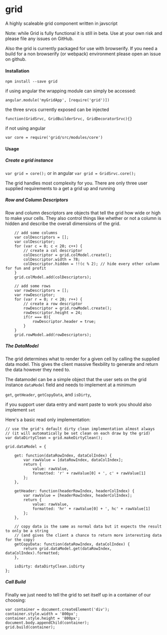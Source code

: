 grid
===

A highly scaleable grid component written in javscript

Note: while Grid is fully functional it is still in beta. Use at your own risk and please file any issues on GitHub. 

Also the grid is currently packaged for use with browserify. If you need a build for a non browserify (or webpack) environment please open an issue on github.


#### Installation
`npm install --save grid`

if using angular the wrapping module can simply be accessed:


`angular.module('myGridApp', [require('grid')])`


the three srvcs currently exposed can be injected

`function(GridSrvc, GridBuilderSrvc, GridDecoratorSrvc){}`


if not using angular 

`var core = require('grid/src/modules/core')`


#### Usage

##### Create a grid instance
`var grid = core();` or in angular `var grid = GridSrvc.core();`

The grid handles most complexity for you. There are only three user supplied requirements to a get a grid up and running

##### Row and Column Descriptors
Row and column descriptors are objects that tell the grid how wide or high to make your cells. They also control things like whether or not a column is hidden and describe the overall dimensions of the grid.

```
	// add some columns
    var colDescriptors = [];
    var colDescriptor;
    for (var c = 0; c < 20; c++) {
        // create a col descriptor
        colDescriptor = grid.colModel.create();
        colDescriptor.width = 78;
        colDescriptor.hidden = !!(c % 2); // hide every other column for fun and profit
    }
    grid.colModel.add(colDescriptors);

    // add some rows
    var rowDescriptors = [];
    var rowDescriptor;
    for (var r = 0; r < 20; r++) {
        // create a row descriptor
        rowDescriptor = grid.rowModel.create();
        rowDescriptor.height = 24;
        if(r === 0){
        	rowDescriptor.header = true;
        }
    }
    grid.rowModel.add(rowDescriptors);
```

##### The DataModel

The grid determines what to render for a given cell by calling the supplied data model. This gives the client massive flexbility to generate and return the data however they need to.

The datamodel can be a simple object that the user sets on the grid instance `dataModel` field and needs to implement at a minimum

`get`, `getHeader`, `getCopyData`, and `isDirty`, 

if you support user data entry and want paste to work you should also implement `set`

Here's a basic read only implementation:

```
// use the grid's default dirty clean implementation almost always
// (it will automatically be set clean on each draw by the grid)
var dataDirtyClean = grid.makeDirtyClean();

grid.dataModel = {

    get: function(dataRowIndex, dataColIndex) {
        var rawValue = [dataRowIndex, dataColIndex];
        return {
            value: rawValue,
            formatted: 'r' + rawValue[0] + ', c' + rawValue[1]
        };
    },
    
    getHeader: function(headerRowIndex, headerColIndex) {
        var rawValue = [headerRowIndex, headerColIndex];
        return {
            value: rawValue,
            formatted: 'hr' + rawValue[0] + ', hc' + rawValue[1]
        };
    },
    
    // copy data is the same as normal data but it expects the result to only be a string 
    // (and gives the client a chance to return more interesting data for the copy)
    getCopyData: function(dataRowIndex, dataColIndex) {
        return grid.dataModel.get(dataRowIndex, dataColIndex).formatted;
    },
    
    isDirty: dataDirtyClean.isDirty
};
```

##### Call Build
Finally we just need to tell the grid to set itself up in a container of our choosing:

```
var container = document.createElement('div');
container.style.width = '800px';
container.style.height = '800px';
document.body.appendChild(container);
grid.build(container);
```
